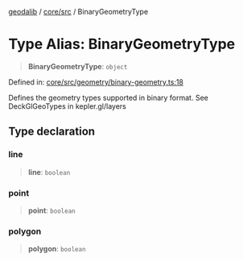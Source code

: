 [geodalib](../../../modules.md) / [core/src](../index.md) / BinaryGeometryType

# Type Alias: BinaryGeometryType

> **BinaryGeometryType**: `object`

Defined in: [core/src/geometry/binary-geometry.ts:18](https://github.com/GeoDaCenter/geoda-lib/blob/fd732718ef3d9fb5e87d0aa5ef9ee659a7cf3f31/js/packages/core/src/geometry/binary-geometry.ts#L18)

Defines the geometry types supported in binary format. See DeckGlGeoTypes in kepler.gl/layers

## Type declaration

### line

> **line**: `boolean`

### point

> **point**: `boolean`

### polygon

> **polygon**: `boolean`
